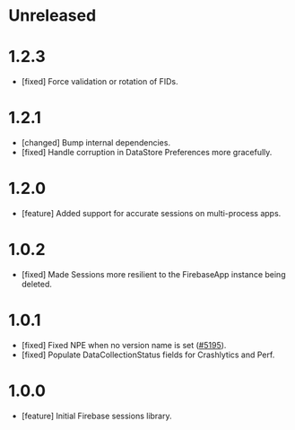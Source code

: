 # Unreleased


# 1.2.3
* [fixed] Force validation or rotation of FIDs.

# 1.2.1

* [changed] Bump internal dependencies.
* [fixed] Handle corruption in DataStore Preferences more gracefully.

# 1.2.0

* [feature] Added support for accurate sessions on multi-process apps.

# 1.0.2

* [fixed] Made Sessions more resilient to the FirebaseApp instance being deleted.

# 1.0.1

* [fixed] Fixed NPE when no version name is
  set ([#5195](https://github.com/firebase/firebase-android-sdk/issues/5195)).
* [fixed] Populate DataCollectionStatus fields for Crashlytics and Perf.

# 1.0.0

* [feature] Initial Firebase sessions library.

